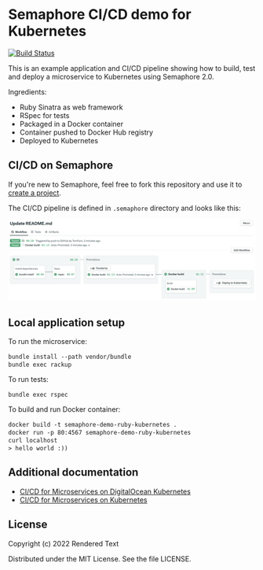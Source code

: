 # Semaphore CI/CD demo for Kubernetes

[![Build Status](https://semaphore-demos.semaphoreci.com/badges/semaphore-demo-ruby-kubernetes-eins/branches/master.svg)](https://semaphore-demos.semaphoreci.com/projects/semaphore-demo-ruby-kubernetes-eins)

This is an example application and CI/CD pipeline showing how to build, test and
deploy a microservice to Kubernetes using Semaphore 2.0.

Ingredients:

- Ruby Sinatra as web framework
- RSpec for tests
- Packaged in a Docker container
- Container pushed to Docker Hub registry
- Deployed to Kubernetes

## CI/CD on Semaphore

If you're new to Semaphore, feel free to fork this repository and use it to
[create a project](https://docs.semaphoreci.com/article/63-your-first-project).

The CI/CD pipeline is defined in `.semaphore` directory and looks like this:

![CI/CD pipeline on Semaphore](pipeline.png)

## Local application setup

To run the microservice:

```
bundle install --path vendor/bundle
bundle exec rackup
```

To run tests:

```
bundle exec rspec
```

To build and run Docker container:

```
docker build -t semaphore-demo-ruby-kubernetes .
docker run -p 80:4567 semaphore-demo-ruby-kubernetes
curl localhost
> hello world :))
```

## Additional documentation

- [CI/CD for Microservices on DigitalOcean Kubernetes](https://semaphoreci.com/blog/cicd-microservices-digitalocean-kubernetes)
- [CI/CD for Microservices on Kubernetes](https://docs.semaphoreci.com/examples/ci-cd-for-microservices-on-kubernetes)

## License

Copyright (c) 2022 Rendered Text

Distributed under the MIT License. See the file LICENSE.
